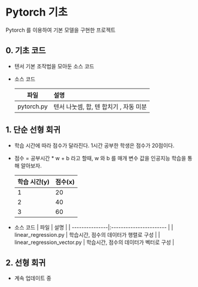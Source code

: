 # Pytorch 기초 

Pytorch 를 이용하여 기본 모델을 구현한 프로젝트 

## 0. 기초 코드
* 텐서 기본 조작법을 모아둔 소스 코드
* 소스 코드

    | 파일           |  설명           |
    | ---------------|:----------------------- |
    | pytorch.py     | 텐서 나눗셈, 합, 텐 합치기 , 자동 미분    |
 

## 1. 단순 선형 회귀 
* 학습 시간에 따라 점수가 달라진다.  1시간 공부한 학생은 점수가 20점이다.
* 점수 = 공부시간 * w + b  라고 할때, w 와 b 를 매개 변수 값을 인공지능 학습을 통해 알아보자.

    | 학습 시간(y)  | 점수(x)         |
    | ----------|:------------------ |
    | 1    | 20   |
    | 2    | 40   |
    | 3    | 60   |

* 소스 코드
    | 파일           |  설명           |
    | ---------------|:----------------------- |
    | linear_regression.py     |  학습시간, 점수의 데이터가 행렬로 구성   |
    | linear_regression_vector.py     |  학습시간, 점수의 데이터가 벡터로 구성     |

## 2. 선형 회귀
* 계속 업데이트 중